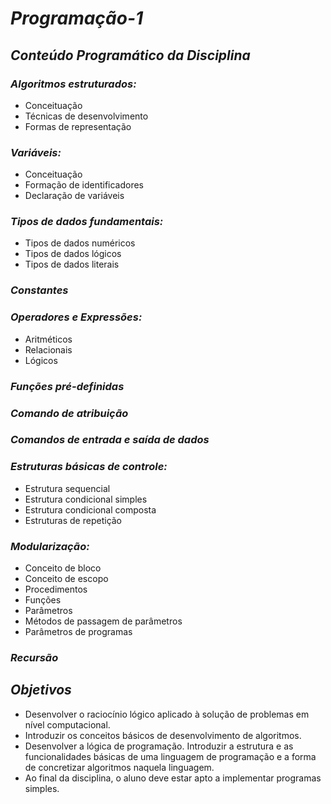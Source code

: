 # *Programação-1*

## *Conteúdo Programático da Disciplina* ##
 
### *Algoritmos estruturados:* ###
- Conceituação
- Técnicas de desenvolvimento
- Formas de representação

### *Variáveis:* ###
- Conceituação
- Formação de identificadores
- Declaração de variáveis

### *Tipos de dados fundamentais:* ###
- Tipos de dados numéricos
- Tipos de dados lógicos
- Tipos de dados literais

### *Constantes* ###

### *Operadores e Expressões:* ###
- Aritméticos
- Relacionais
- Lógicos

### *Funções pré-definidas* ###

### *Comando de atribuição* ###

### *Comandos de entrada e saída de dados* ###

### *Estruturas básicas de controle:* ###
- Estrutura sequencial
- Estrutura condicional simples
- Estrutura condicional composta
- Estruturas de repetição

### *Modularização:* ###
- Conceito de bloco
- Conceito de escopo
- Procedimentos
- Funções
- Parâmetros
- Métodos de passagem de parâmetros
- Parâmetros de programas

### *Recursão* ###

## *Objetivos* ##
- Desenvolver o raciocínio lógico aplicado à solução de problemas em nível computacional.
- Introduzir os conceitos básicos de desenvolvimento de algoritmos. 
- Desenvolver a lógica de programação. Introduzir a estrutura e as funcionalidades básicas de uma linguagem de programação e a forma de concretizar algoritmos naquela linguagem.
- Ao final da disciplina, o aluno deve estar apto a implementar programas simples.
